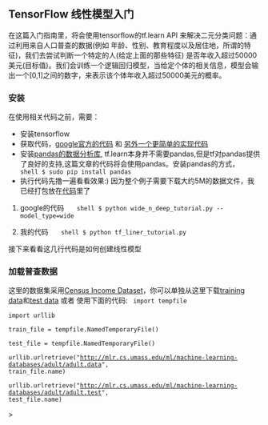 ## TensorFlow 线性模型入门

在这篇入门指南里，将会使用tensorflow的tf.learn API 来解决二元分类问题：通过利用来自人口普查的数据(例如 年龄、性别、教育程度以及居住地，所谓的特征)，我们去尝试判断一个特定的人(给定上面的那些特征) 是否年收入超过50000美元(目标值)。我们会训练一个逻辑回归模型，当给定个体的相关信息，模型会输出一个[0,1]之间的数字，来表示该个体年收入超过50000美元的概率。

### 安装

在使用相关代码之前，需要：

* 安装tensorflow
* 获取代码，[google官方的代码](https://github.com/tensorflow/tensorflow/blob/master/tensorflow/examples/learn/wide_n_deep_tutorial.py) 和 [另外一个更简单的实现代码](https://github.com/jingmca/tensorflow_learning/tree/master/liner_tutorials)
* 安装[pandas的数据分析库](http://pandas.pydata.org/), tf.learn本身并不需要pandas,但是tf对pandas提供了良好的支持,这篇文章的代码将会使用pandas。安装pandas的方式，
`	shell $ sudo pip install pandas`
* 执行代码先撸一遍看看效果:) 因为整个例子需要下载大约5M的数据文件，我已经打包放在[代码](https://github.com/jingmca/tensorflow_learning/tree/master/liner_tutorials)里了

1. google的代码
`	shell $ python wide_n_deep_tutorial.py --model_type=wide`

2. 我的代码
`	shell $ python tf_liner_tutorial.py`

接下来看看这几行代码是如何创建线性模型


### 加载普查数据

这里的数据集采用[Census Income Dataset](https://archive.ics.uci.edu/ml/datasets/Census+Income)，你可以单独从这里下载[training data](https://github.com/jingmca/tensorflow_learning/blob/master/liner_tutorials/adult.data)和[test data](https://github.com/jingmca/tensorflow_learning/blob/master/liner_tutorials/adult.test) 或者 使用下面的代码:
<code>
	import tempfile  
	import urllib  
	train_file = tempfile.NamedTemporaryFile()  
	test_file = tempfile.NamedTemporaryFile()  
	urllib.urlretrieve("http://mlr.cs.umass.edu/ml/machine-learning-databases/adult/adult.data", 
	train_file.name)  
	urllib.urlretrieve("http://mlr.cs.umass.edu/ml/machine-learning-databases/adult/adult.test", test_file.name)  
</code>>



